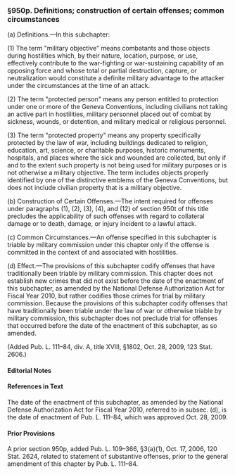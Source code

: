 ### §950p. Definitions; construction of certain offenses; common circumstances ###

(a) Definitions.—In this subchapter:

(1) The term "military objective" means combatants and those objects during hostilities which, by their nature, location, purpose, or use, effectively contribute to the war-fighting or war-sustaining capability of an opposing force and whose total or partial destruction, capture, or neutralization would constitute a definite military advantage to the attacker under the circumstances at the time of an attack.

(2) The term "protected person" means any person entitled to protection under one or more of the Geneva Conventions, including civilians not taking an active part in hostilities, military personnel placed out of combat by sickness, wounds, or detention, and military medical or religious personnel.

(3) The term "protected property" means any property specifically protected by the law of war, including buildings dedicated to religion, education, art, science, or charitable purposes, historic monuments, hospitals, and places where the sick and wounded are collected, but only if and to the extent such property is not being used for military purposes or is not otherwise a military objective. The term includes objects properly identified by one of the distinctive emblems of the Geneva Conventions, but does not include civilian property that is a military objective.

(b) Construction of Certain Offenses.—The intent required for offenses under paragraphs (1), (2), (3), (4), and (12) of section 950t of this title precludes the applicability of such offenses with regard to collateral damage or to death, damage, or injury incident to a lawful attack.

(c) Common Circumstances.—An offense specified in this subchapter is triable by military commission under this chapter only if the offense is committed in the context of and associated with hostilities.

(d) Effect.—The provisions of this subchapter codify offenses that have traditionally been triable by military commission. This chapter does not establish new crimes that did not exist before the date of the enactment of this subchapter, as amended by the National Defense Authorization Act for Fiscal Year 2010, but rather codifies those crimes for trial by military commission. Because the provisions of this subchapter codify offenses that have traditionally been triable under the law of war or otherwise triable by military commission, this subchapter does not preclude trial for offenses that occurred before the date of the enactment of this subchapter, as so amended.

(Added Pub. L. 111–84, div. A, title XVIII, §1802, Oct. 28, 2009, 123 Stat. 2606.)

#### **Editorial Notes** ####

#### References in Text ####

The date of the enactment of this subchapter, as amended by the National Defense Authorization Act for Fiscal Year 2010, referred to in subsec. (d), is the date of enactment of Pub. L. 111–84, which was approved Oct. 28, 2009.

#### Prior Provisions ####

A prior section 950p, added Pub. L. 109–366, §3(a)(1), Oct. 17, 2006, 120 Stat. 2624, related to statement of substantive offenses, prior to the general amendment of this chapter by Pub. L. 111–84.